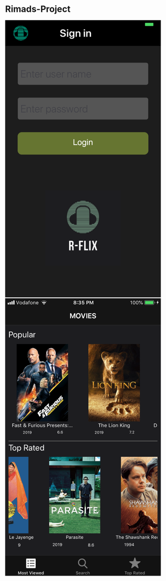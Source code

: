 # Rimads-Project
![alt text](https://github.com/subin-sb/Rimads-Project/blob/master/Images/Login_Screen.JPG)
![alt text](https://github.com/subin-sb/Rimads-Project/blob/master/Images/Home_Screen.JPG)

